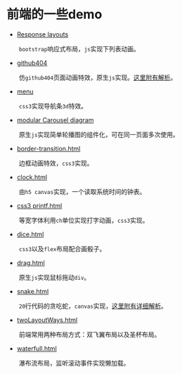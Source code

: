 # 前端的一些demo

- [Response layouts](https://github.com/kongchenglc/Demo/tree/master/Response%20layouts)   

&emsp;&emsp;`bootstrap`响应式布局，`js`实现下列表动画。    

- [github404](https://github.com/kongchenglc/Demo/tree/master/github404)

&emsp;&emsp;仿`github404`页面动画特效，原生`js`实现。[这里附有解析](https://kongchenglc.github.io/blog/github40420170720/)。    

- [menu](https://github.com/kongchenglc/Demo/tree/master/menu)

&emsp;&emsp;`css3`实现导航条`3d`特效。  

- [modular Carousel diagram](https://github.com/kongchenglc/Demo/tree/master/modular%20Carousel%20diagram)

&emsp;&emsp;原生`js`实现简单轮播图的组件化，可在同一页面多次使用。

- [border-transition.html](https://github.com/kongchenglc/Demo/blob/master/border-transition.html)

&emsp;&emsp;边框动画特效，`css3`实现。

- [clock.html](https://github.com/kongchenglc/Demo/blob/master/clock.html)

&emsp;&emsp;由`h5 canvas`实现，一个读取系统时间的钟表。

- [css3 printf.html](https://github.com/kongchenglc/Demo/blob/master/css3%20printf.html)

&emsp;&emsp;等宽字体利用`ch`单位实现打字动画，`css3`实现。

- [dice.html](https://github.com/kongchenglc/Demo/blob/master/dice.html)

&emsp;&emsp;`css3`以及`flex`布局配合画骰子。

- [drag.html](https://github.com/kongchenglc/Demo/blob/master/drag.html)

&emsp;&emsp;原生`js`实现鼠标拖动`div`。

- [snake.html](https://github.com/kongchenglc/Demo/blob/master/snake.html)

&emsp;&emsp;`20`行代码的贪吃蛇，`canvas`实现，[这里附有详细解析](https://kongchenglc.github.io/blog/%E8%B4%AA%E5%90%83%E8%9B%8720170613/)。

- [twoLayoutWays.html](https://github.com/kongchenglc/Demo/blob/master/twoLayoutWays.html)

&emsp;&emsp;前端常用两种布局方式：双飞翼布局以及圣杯布局。

- [waterfull.html](https://github.com/kongchenglc/Demo/blob/master/waterfull.html)

&emsp;&emsp;瀑布流布局，监听滚动事件实现懒加载。
